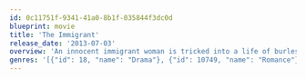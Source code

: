 ```yaml
---
id: 0c11751f-9341-41a0-8b1f-035844f3dc0d
blueprint: movie
title: 'The Immigrant'
release_date: '2013-07-03'
overview: 'An innocent immigrant woman is tricked into a life of burlesque and vaudeville until a dazzling magician tries to save her and reunite her with her sister who is being held in the confines of Ellis Island.'
genres: '[{"id": 18, "name": "Drama"}, {"id": 10749, "name": "Romance"}]'
---
```

